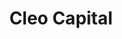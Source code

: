 ---
layout: firm_page
title: "Cleo Capital"
id: "cleocap.com"
permalink: "/cleocapitalcleocap.com/"
website: "https://www.cleocap.com"
offices: "San Francisco (United States)"
investment_stages: "Pre-Seed, Seed"
portfolio_companies: "Ellevest, Hill House Home, Falconx, Planet Forward, Kobold Metals"
portfolio_link: "https://www.cleocap.com/portfolio"
investment_markets: "Software, Fintech, AI"
founded_year: "2018"
description: "Cleo Capital is a generalist venture capital fund founded in 2018 by Sarah Kunst. They primarily invest in early-stage software companies with billion-dollar potential, focusing on the future of income, complicated consumer, and decentralized enterprise."
linkedin: "https://www.linkedin.com/company/cleo-capital"
twitter: "https://twitter.com/cleocapital?ref_src=twsrc%5Egoogle%7Ctwcamp%5Eserp%7Ctwgr%5Eauthor"
instagram: "https://www.instagram.com/cleocapital/?hl=en"
team_page: ""
investor_type: "Venture Capital"
crunchbase: "https://www.crunchbase.com/organization/cleo-capital"
pitchbook: "https://pitchbook.com/profiles/investor/232227-82"

# SEO Optimization
meta_title: "Cleo Capital - VC Firm - projectstartups.com"
meta_description: "Cleo Capital, Cleo Capital is a generalist venture capital fund founded in 2018 by Sarah Kunst. They primarily invest in early-stage software companies with billion..."
meta_keywords: "Cleo Capital, Software, Fintech, AI, VC firm, venture capital, startup investor, projectstartups.com"
canonical_url: "https://vc.projectstartups.com/cleocapitalcleocap.com/"
---